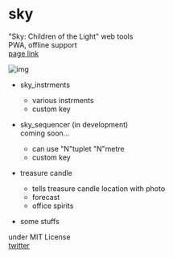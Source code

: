 # sky
"Sky: Children of the Light" web tools  
PWA, offline support  
[page link](https://mcbeeringi.github.io/sky)  

![img](sky.ico)  
- sky_instrments  
	- various instrments
	- custom key

- sky_sequencer (in development)  
	coming soon…
	- can use "N"tuplet "N"metre
	- custom key
- treasure candle
	- tells treasure candle location with photo
	- forecast
	- office spirits
- some stuffs

under MIT License  
[twitter](https://twitter.com/mcbeeringi)  
